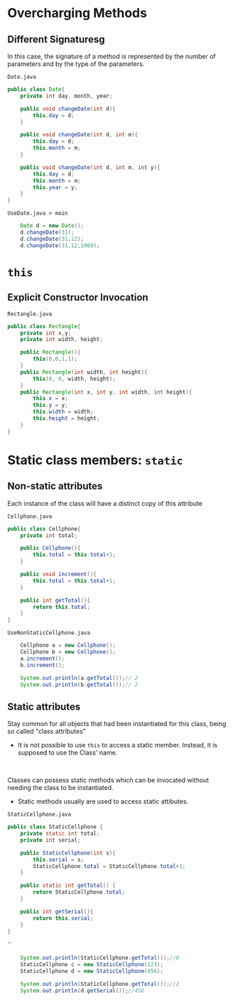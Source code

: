 # Overcharging Methods

## Different Signaturesg

In this case, the signature of a method is represented by the number of parameters and by the type of the parameters.

`Date.java`

```java
public class Date{
    private int day, month, year;

    public void changeDate(int d){
        this.day = d;
    }

    public void changeDate(int d, int m){
        this.day = d;
        this.month = m;
    }

    public void changeDate(int d, int m, int y){
        this.day = d;
        this.month = m;
        this.year = y;
    }
}
```

`UseDate.java > main`

```java
    Date d = new Date();
    d.changeDate(31);
    d.changeDate(31,12);
    d.changeDate(31,12,1969);
```

# `this`

## Explicit Constructor Invocation

`Rectangle.java`

```java
public class Rectangle{
    private int x,y;
    private int width, height;

    public Rectangle(){
        this(0,0,1,1);
    }
    public Rectangle(int width, int height){
        this(0, 0, width, height);
    }
    public Rectangle(int x, int y, int width, int height){
        this.x = x;
        this.y = y;
        this.width = width;
        this.height = height;
    }
}
```

# Static class members: `static`

## Non-static attributes

Each instance of the class will have a distinct copy of this attribute

`Cellphone.java`

```java
public class Cellphone{
    private int total;

    public Cellphone(){
        this.total = this.total+1;
    }

    public void increment(){
        this.total = this.total+1;
    }

    public int getTotal(){
        return this.total;
    }
}
```
`UseNonStaticCellphone.java`
```java
    Cellphone a = new Cellphone();
    Cellphone b = new Cellphone();
    a.increment();
    b.increment();

    System.out.println(a.getTotal());// 2
    System.out.println(b.getTotal());// 2
```

## Static attributes

Stay common for all objects that had been instantiated for this class, being so called "class attributes"
- It is not possible to use `this` to access a static member. Instead, it is supposed to use the Class' name.
<br>

Classes can possess static methods which can be invocated without needing the class to be instantiated.
- Static methods usually are used to access static attibutes.


`StaticCellphone.java`
```java
public class StaticCellphone {
    private static int total;
    private int serial;

    public StaticCellphone(int s){
        this.serial = s;
        StaticCellphone.total = StaticCellphone.total+1;
    }

    public static int getTotal() {
        return StaticCellphone.total;
    }

    public int getSerial(){
        return this.serial;
    }
}
```

``
```java
    System.out.println(StaticCellphone.getTotal());//0
    StaticCellphone c = new StaticCellphone(123);
    StaticCellphone d = new StaticCellphone(456);

    System.out.println(StaticCellphone.getTotal());//2
    System.out.println(d.getSerial());//456
```
